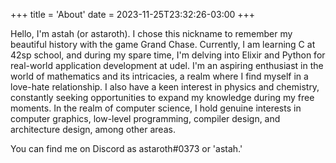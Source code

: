 +++
title = 'About'
date = 2023-11-25T23:32:26-03:00
+++

Hello, I'm astah (or astaroth).
I chose this nickname to remember my beautiful history with the game Grand Chase.
Currently, I am learning C at 42sp school, and during my spare time, I'm delving into Elixir and Python for real-world application development at udel.
I'm an aspiring enthusiast in the world of mathematics and its intricacies, a realm where I find myself in a love-hate relationship. I also have a keen interest in physics and chemistry, constantly seeking opportunities to expand my knowledge during my free moments.
In the realm of computer science, I hold genuine interests in computer graphics, low-level programming, compiler design, and architecture design, among other areas.

You can find me on Discord as astaroth#0373 or 'astah.'
